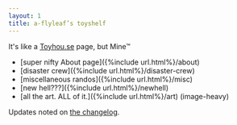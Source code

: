 ```yaml
---
layout: 1
title: a-flyleaf’s toyshelf
---
```

It's like a [Toyhou.se](https://toyhou.se/) page, but Mine™

- [super nifty About page]({%include url.html%}/about)
- [disaster crew]({%include url.html%}/disaster-crew)
- [miscellaneous randos]({%include url.html%}/misc)
- [new hell???]({%include url.html%}/newhell)
- [all the art. <em style="text-transform:uppercase;font-style:normal;">all</em> of it.]({%include url.html%}/art) (image-heavy)

Updates noted on [the changelog](changelog).